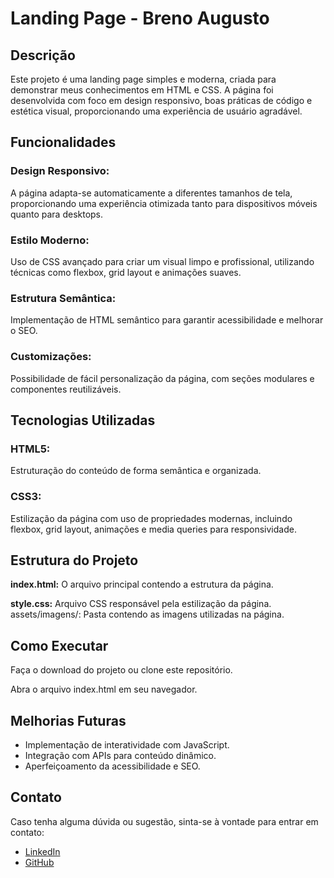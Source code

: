 <h1>Landing Page - Breno Augusto</h1>

<h2>Descrição</h2>
<p>Este projeto é uma landing page simples e moderna, criada para demonstrar meus conhecimentos em HTML e CSS. A página foi desenvolvida com foco em design responsivo, boas práticas de código e estética visual, proporcionando uma experiência de usuário agradável.</p>

<h2>Funcionalidades</h2>

<h3>Design Responsivo:</h3> 
<p>A página adapta-se automaticamente a diferentes tamanhos de tela, proporcionando uma experiência otimizada tanto para dispositivos móveis quanto para desktops.</p>

<h3>Estilo Moderno:</h3>
<p>Uso de CSS avançado para criar um visual limpo e profissional, utilizando técnicas como flexbox, grid layout e animações suaves.</p>

<h3>Estrutura Semântica:</h3> 
<p>Implementação de HTML semântico para garantir acessibilidade e melhorar o SEO.</p>

<h3>Customizações:</h3> 
<p>Possibilidade de fácil personalização da página, com seções modulares e componentes reutilizáveis.</p>

<h2>Tecnologias Utilizadas</h2>

<h3>HTML5:</h3> 
<p>Estruturação do conteúdo de forma semântica e organizada.</p>

<h3>CSS3:</h3>
<p>Estilização da página com uso de propriedades modernas, incluindo flexbox, grid layout, animações e media queries para responsividade.</p>

<h2>Estrutura do Projeto</h2>

<p><b>index.html:</b> O arquivo principal contendo a estrutura da página.</p>
<p>
    <b>style.css:</b> Arquivo CSS responsável pela estilização da página.
    assets/imagens/: Pasta contendo as imagens utilizadas na página.
</p>

<h2>Como Executar</h2>
<p>Faça o download do projeto ou clone este repositório.</p>
<p>Abra o arquivo index.html em seu navegador.</p>

<h2>Melhorias Futuras</h2>
<ul>
    <li>Implementação de interatividade com JavaScript.</li>
    <li>Integração com APIs para conteúdo dinâmico.</li>
    <li>Aperfeiçoamento da acessibilidade e SEO.</li>
</ul>
<h2>Contato</h2>
<p>Caso tenha alguma dúvida ou sugestão, sinta-se à vontade para entrar em contato:</p>
<ul>
    <li><a href="https://linkedin.com/in/BrenoAugustoOG">LinkedIn</a></li>
    <li><a href="https://github.com/BrenoAugustoOG">GitHub</a></li>
</ul>
